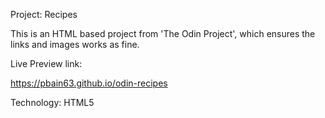 
Project: Recipes

This is an HTML based project from 'The Odin Project', which ensures the links and images works as fine.


Live Preview link:

https://pbain63.github.io/odin-recipes

Technology: HTML5
